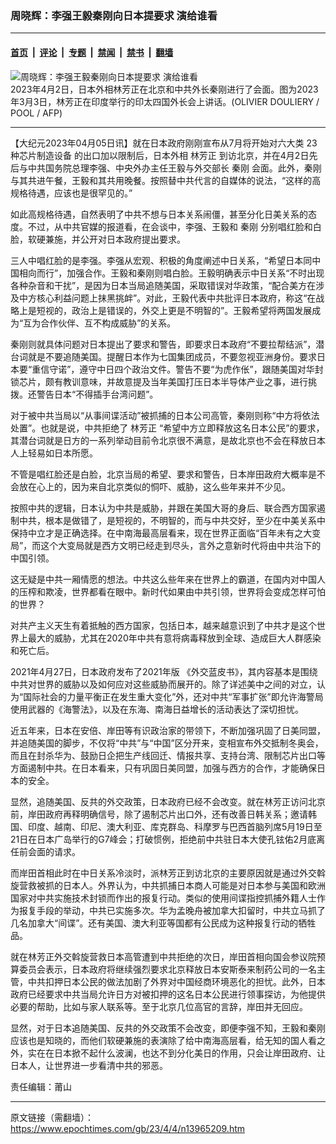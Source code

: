 ### 周晓辉：李强王毅秦刚向日本提要求 演给谁看

---

#### [首页](../../../..?n13965209) &nbsp;|&nbsp; [评论](../../../../../epoch-comment?n13965209) &nbsp;|&nbsp; [专题](../../../../../epoch-special?n13965209) &nbsp;|&nbsp; [禁闻](../../../../../epoch-news?n13965209) &nbsp;|&nbsp; [禁书](../../../../../books?n13965209) &nbsp;|&nbsp; [翻墙](https://github.com/gfw-breaker/nogfw/blob/master/README.md?n13965209)


<div><img alt="周晓辉：李强王毅秦刚向日本提要求 演给谁看" class="attachment-djy_600_400 size-djy_600_400 wp-post-image" src="https://i.epochtimes.com/assets/uploads/2023/04/id13965223-000_33AE8TY-600x400-1.jpg"/>
<div class="caption">
 2023年4月2日，日本外相林芳正在北京和中共外长秦刚进行了会面。图为2023年3月3日，林芳正在印度举行的印太四国外长会上讲话。(OLIVIER DOULIERY / POOL / AFP)
</div></div><hr/><div class="post_content" id="artbody" itemprop="articleBody">
 <!-- article content begin -->
 <p>
  【大纪元2023年04月05日讯】就在日本政府刚刚宣布从7月将开始对六大类
  <ok href="https://www.epochtimes.com/gb/tag/23%E7%A7%8D%E8%8A%AF%E7%89%87%E5%88%B6%E9%80%A0%E8%AE%BE%E5%A4%87.html">
   23种芯片制造设备
  </ok>
  的出口加以限制后，日本外相
  <ok href="https://www.epochtimes.com/gb/tag/%E6%9E%97%E8%8A%B3%E6%AD%A3.html">
   林芳正
  </ok>
  到访北京，并在4月2日先后与中共国务院总理李强、中央外办主任王毅与外交部长
  <ok href="https://www.epochtimes.com/gb/tag/%E7%A7%A6%E5%88%9A.html">
   秦刚
  </ok>
  会面。此外，秦刚与其共进午餐，王毅和其共用晚餐。按照替中共代言的自媒体的说法，“这样的高规格待遇，应该也是很罕见的。”
 </p>
 <p>
  如此高规格待遇，自然表明了中共不想与日本关系闹僵，甚至分化日美关系的态度。不过，从中共官媒的报道看，在会谈中，李强、王毅和
  <ok href="https://www.epochtimes.com/gb/tag/%E7%A7%A6%E5%88%9A.html">
   秦刚
  </ok>
  分别唱红脸和白脸，软硬兼施，并公开对日本政府提出要求。
 </p>
 <p>
  三人中唱红脸的是李强。李强从宏观、积极的角度阐述中日关系，“希望日本同中国相向而行”，加强合作。王毅和秦刚则唱白脸。王毅明确表示中日关系“不时出现各种杂音和干扰”，是因为日本当局追随美国，采取错误对华政策，“配合美方在涉及中方核心利益问题上抹黑挑衅”。对此，王毅代表中共批评日本政府，称这“在战略上是短视的，政治上是错误的，外交上更是不明智的”。王毅希望将两国发展成为“互为合作伙伴、互不构成威胁”的关系。
 </p>
 <p>
  秦刚则就具体问题对日本提出了要求和警告，即要求日本政府“不要拉帮结派”，潜台词就是不要追随美国。提醒日本作为七国集团成员，不要忽视亚洲身份。要求日本要“重信守诺”，遵守中日四个政治文件。警告不要“为虎作伥”，跟随美国对华封锁芯片，颇有教训意味，并故意提及当年美国打压日本半导体产业之事，进行挑拨。还警告日本“不得插手台湾问题”。
 </p>
 <p>
  对于被中共当局以“从事间谍活动”被抓捕的日本公司高管，秦刚则称“中方将依法处置”。也就是说，中共拒绝了
  <ok href="https://www.epochtimes.com/gb/tag/%E6%9E%97%E8%8A%B3%E6%AD%A3.html">
   林芳正
  </ok>
  “希望中方立即释放这名日本公民”的要求，其潜台词就是日方的一系列举动目前令北京很不满意，是故北京也不会在释放日本人上轻易如日本所愿。
 </p>
 <p>
  不管是唱红脸还是白脸，北京当局的希望、要求和警告，日本岸田政府大概率是不会放在心上的，因为来自北京类似的恫吓、威胁，这么些年来并不少见。
 </p>
 <p>
  按照中共的逻辑，日本认为中共是威胁，并跟在美国大哥的身后、联合西方国家遏制中共，根本是做错了，是短视的，不明智的，而与中共交好，至少在中美关系中保持中立才是正确选择。在中南海最高层看来，现在世界正面临“百年未有之大变局”，而这个大变局就是西方文明已经走到尽头，言外之意新时代将由中共治下的中国引领。
 </p>
 <p>
  这无疑是中共一厢情愿的想法。中共这么些年来在世界上的霸道，在国内对中国人的压榨和欺凌，世界都看在眼中。新时代如果由中共引领，世界将会变成怎样可怕的世界？
 </p>
 <p>
  对共产主义天生有着抵触的西方国家，包括日本，越来越意识到了中共才是这个世界上最大的威胁，尤其在2020年中共有意将病毒释放到全球、造成巨大人群感染和死亡后。
 </p>
 <p>
  2021年4月27日，日本政府发布了2021年版 《外交蓝皮书》，其内容基本是围绕中共对世界的威胁以及如何应对这些威胁而展开的。除了详述美中之间的对立，认为“国际社会的力量平衡正在发生重大变化”外，还对中共“军事扩张”即允许海警局使用武器的《海警法》，以及在东海、南海日益增长的活动表达了深切担忧。
 </p>
 <p>
  近五年来，日本在安倍、岸田等有识政治家的带领下，不断加强巩固了日美同盟，并追随美国的脚步，不仅将“中共”与“中国”区分开来，变相宣布外交抵制冬奥会，而且在封杀华为、鼓励日企把生产线回迁、情报共享、支持台湾、限制芯片出口等方面遏制中共。在日本看来，只有巩固日美同盟，加强与西方的合作，才能确保日本的安全。
 </p>
 <p>
  显然，追随美国、反共的外交政策，日本政府已经不会改变。就在林芳正访问北京前，岸田政府再释明确信号，除了遏制芯片出口外，还有改善日韩关系；邀请韩国、印度、越南、印尼、澳大利亚、库克群岛、科摩罗与巴西首脑列席5月19日至21日在日本广岛举行的G7峰会；打破惯例，拒绝前中共驻日本大使孔铉佑2月底离任前会面的请求。
 </p>
 <p>
  而岸田首相此时在中日关系冷淡时，派林芳正到访北京的主要原因就是通过外交斡旋营救被抓的日本人。外界认为，中共抓捕日本商人可能是对日本参与美国和欧洲国家对中共实施技术封锁而作出的报复行动。类似的使用间谍指控抓捕外籍人士作为报复手段的举动，中共已实施多次。华为孟晚舟被加拿大扣留时，中共立马抓了几名加拿大“间谍”。还有美国、澳大利亚等国都有公民成为这种报复行动的牺牲品。
 </p>
 <p>
  就在林芳正外交斡旋营救日本高管遭到中共拒绝的次日，岸田首相向国会参议院预算委员会表示，日本政府将继续强烈要求北京释放日本安斯泰来制药公司的一名主管，中共扣押日本公民的做法加剧了外界对中国经商环境恶化的担忧。此外，日本政府已经要求中共当局允许日方对被扣押的这名日本公民进行领事探访，为他提供必要的帮助，比如与家人联系等。至于北京几位高官的言辞，岸田并无回应。
 </p>
 <p>
  显然，对于日本追随美国、反共的外交政策不会改变，即便李强不知，王毅和秦刚应该也是知晓的，而他们软硬兼施的表演除了给中南海高层看，给无知的国人看之外，实在在日本掀不起什么波澜，也达不到分化美日的作用，只会让岸田政府、让日本人，让世界进一步看清中共的邪恶。
 </p>
 <p>
  责任编辑：莆山
 </p>
 <!-- article content end -->
 <div id="below_article_ad">
 </div>
</div>


---

原文链接（需翻墙）：https://www.epochtimes.com/gb/23/4/4/n13965209.htm
